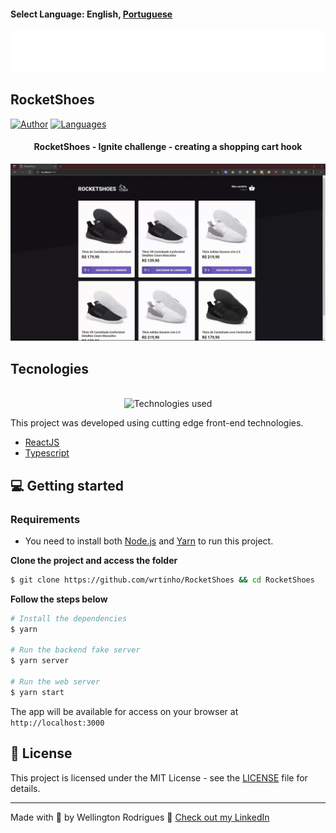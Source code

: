 #### Select Language: **English**, [Portuguese](https://github.com/wrtinho/RocketShoes/blob/master/README-pt.md)


<p align="center">
  <img src=".github/logo.svg" alt="RocketShoes logo" />
</p>

## RocketShoes


[![Author](https://img.shields.io/badge/author-wrtinho-8257E5?style=flat-square)](https://github.com/wrtinho)
[![Languages](https://img.shields.io/github/languages/count/wrtinho/RocketShoes?color=%238257E5&style=flat-square)](#)

<h4 align="center">
  RocketShoes - Ignite challenge - creating a shopping cart hook
</h4>

![ RocketShoes preview](.github/app-preview.gif)



## Tecnologies

<p align="center">
  <br />
  <img src="./github/tecs-used.png" width="140px"  alt="Technologies used"/>
</p>

This project was developed using cutting edge front-end technologies.


- [ReactJS](https://reactjs.org/)
- [Typescript](https://www.typescriptlang.org/)

## 💻 Getting started

### Requirements

- You need to install both [Node.js](https://nodejs.org/en/download/) and [Yarn](https://yarnpkg.com/) to run this project.

**Clone the project and access the folder**

```bash
$ git clone https://github.com/wrtinho/RocketShoes && cd RocketShoes
```

**Follow the steps below**

```bash
# Install the dependencies
$ yarn

# Run the backend fake server
$ yarn server

# Run the web server
$ yarn start
```

The app will be available for access on your browser at `http://localhost:3000`

## 📝 License

This project is licensed under the MIT License - see the [LICENSE](LICENSE) file for details.

---

Made with 💜 by Wellington Rodrigues 👋 [Check out my LinkedIn](https://www.linkedin.com/in/wellington123/)
